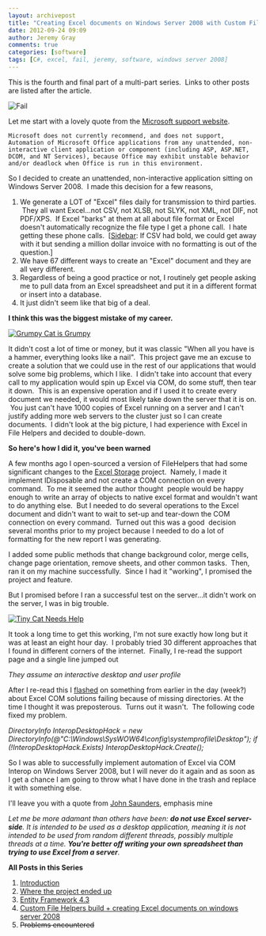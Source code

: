 ```yaml
---
layout: archivepost
title: "Creating Excel documents on Windows Server 2008 with Custom File Helpers Build"
date: 2012-09-24 09:09
author: Jeremy Gray
comments: true
categories: [software]
tags: [C#, excel, fail, jeremy, software, windows server 2008]
---
```

This is the fourth and final part of a multi-part series.  Links to other posts are listed after the article.

![](http://lh5.ggpht.com/_2VEaTPMR9yw/TBttmQzYD0I/AAAAAAAAAhw/hb6KUWZa6zk/cat_fail%5B2%5D.jpg "Fail")

Let me start with a lovely quote from the [Microsoft support website](http://support.microsoft.com/kb/257757).

`Microsoft does not currently recommend, and does not support, Automation of Microsoft Office applications from any unattended, non-interactive client application or component (including ASP, ASP.NET, DCOM, and NT Services), because Office may exhibit unstable behavior and/or deadlock when Office is run in this environment.`

So I decided to create an unattended, non-interactive application sitting on Windows Server 2008.  I made this decision for a few reasons,


1.  We generate a LOT of "Excel" files daily for transmission to third parties.  They all want Excel...not CSV, not XLSB, not SLYK, not XML, not DIF, not PDF/XPS.  If Excel "barks" at them at all about file format or Excel doesn't automatically recognize the file type I get a phone call.  I hate getting these phone calls.  [[Sidebar](http://en.wikipedia.org/wiki/Sidebar_(law)): If CSV had bold, we could get away with it but sending a million dollar invoice with no formatting is out of the question.]
2.  We have 67 different ways to create an "Excel" document and they are all very different.
3.  Regardless of being a good practice or not, I routinely get people asking me to pull data from an Excel spreadsheet and put it in a different format or insert into a database.
4.  It just didn't seem like that big of a deal.

**I think this was the biggest mistake of my career.**

<a href="http://i40.tinypic.com/2lm32ae.jpg">![Grumpy Cat is Grumpy](http://i40.tinypic.com/2lm32ae.jpg)</a>

It didn't cost a lot of time or money, but it was classic "When all you have is a hammer, everything looks like a nail".  This project gave me an excuse to create a solution that we could use in the rest of our applications that would solve some big problems, which I like.  I didn't take into account that every call to my application would spin up Excel via COM, do some stuff, then tear it down.  This is an expensive operation and if I used it to create every document we needed, it would most likely take down the server that it is on.  You just can't have 1000 copies of Excel running on a server and I can't justify adding more web servers to the cluster just so I can create documents.  I didn't look at the big picture, I had experience with Excel in File Helpers and decided to double-down.

**So here's how I did it, you've been warned**

A few months ago I open-sourced a version of FileHelpers that had some significant changes to the [Excel Storage](https://github.com/TheJeremyGray/FileWatcherService/blob/master/FileHelpersLib/FileHelpers.ExcelStorage/ExcelStorage.cs) project.  Namely, I made it implement IDisposable and not create a COM connection on every command.  To me it seemed the author thought  people would be happy enough to write an array of objects to native excel format and wouldn't want to do anything else.  But I needed to do several operations to the Excel document and didn't want to wait to set-up and tear-down the COM connection on every command.  Turned out this was a good  decision several months prior to my project because I needed to do a lot of formatting for the new report I was generating.

I added some public methods that change background color, merge cells, change page orientation, remove sheets, and other common tasks.  Then, ran it on my machine successfully.  Since I had it "working", I promised the project and feature.

But I promised before I ran a successful test on the server...it didn't work on the server, I was in big trouble.

<a href="http://i49.tinypic.com/9gj24i.jpg">![Tiny Cat Needs Help](http://i49.tinypic.com/9gj24i.jpg)</a>


It took a long time to get this working, I'm not sure exactly how long but it was at least an eight hour day.  I probably tried 30 different approaches that I found in different corners of the internet.  Finally, I re-read the support page and a single line jumped out

*They assume an interactive desktop and user profile*

After I re-read this I [flashed](http://en.wikipedia.org/wiki/The_Intersect#.22Flashes.22) on something from earlier in the day (week?) about Excel COM solutions failing because of missing directories. At the time I thought it was preposterous.  Turns out it wasn't.  The following code fixed my problem.

*DirectoryInfo InteropDesktopHack = new DirectoryInfo(@"C:\Windows\SysWOW64\config\systemprofile\Desktop");
if (!InteropDesktopHack.Exists) InteropDesktopHack.Create();*


So I was able to successfully implement automation of Excel via COM Interop on Windows Server 2008, but I will never do it again and as soon as I get a chance I am going to throw what I have done in the trash and replace it with something else.

I'll leave you with a quote from [John Saunders](http://stackoverflow.com/users/76337/john-saunders), emphasis mine

*Let me be more adamant than others have been: **do not use Excel server-side**. It is intended to be used as a desktop application, meaning it is not intended to be used from random different threads, possibly multiple threads at a time. **You're better off writing your own spreadsheet than trying to use Excel from a server**.*

**All Posts in this Series**

1.  [Introduction](http://lotsofgigs.wordpress.com/2012/08/27/windows-service-project-introduction/)
2.  [Where the project ended up](http://lotsofgigs.wordpress.com/2012/09/03/windows-service-project-where-it-ended-up/)
3.  [Entity Framework 4.3](http://lotsofgigs.wordpress.com/2012/09/10/entity-framework-4-3-code-first/)
4.  [Custom File Helpers build + creating Excel documents on windows server 2008](http://lotsofgigs.wordpress.com/2012/09/24/creating-excel-documents-on-windows-server-2008-with-custom-file-helpers-build/)
5.  <del>Problems encountered</del>
